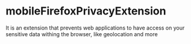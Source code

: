 # mobileFirefoxPrivacyExtension

It is an extension that prevents web applications to have access on your sensitive data withing the browser, like geolocation and more
